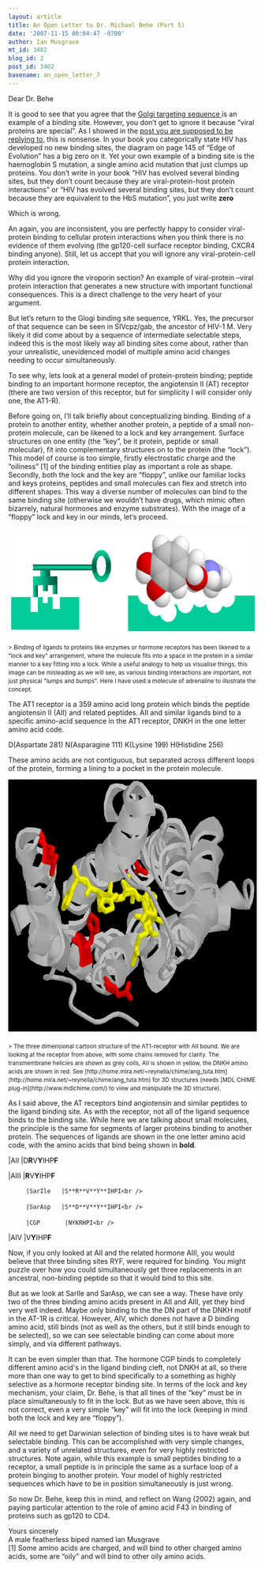 ```yaml
---
layout: article
title: An Open Letter to Dr. Michael Behe (Part 5)
date: '2007-11-15 00:04:47 -0700'
author: Ian Musgrave
mt_id: 3402
blog_id: 2
post_id: 3402
basename: an_open_letter_7
---
```

Dear Dr. Behe

It is good to see that you agree that the [ Golgi targeting sequence ](http://www.amazon.com/gp/blog/A3DGRQ0IO7KYQ2/ref=cm_blog_blog/102-1611878-8507328) is an example of a binding site. However, you don’t get to ignore it because “viral proteins are special”. As I showed in the [ post you are supposed to be replying to]( http://pandasthumb.org/archives/2007/10/an-open-letter-3.html), this is nonsense. In your book you categorically state HIV has developed no new binding sites, the diagram on page 145 of “Edge of Evolution” has a big zero on it. Yet your own example of a binding site is the haemoglobin S mutation, a single amino acid mutation that just clumps up proteins. You don’t write in your book “HIV has evolved several binding sites, but they don’t count because they are viral-protein-host protein interactions” or “HIV has evolved several binding sites, but they don’t count because they are equivalent to the HbS mutation”, you just write **zero**

Which is wrong.

An again, you are inconsistent, you are perfectly happy to consider viral-protein binding to cellular protein interactions when you think there is no evidence of them evolving (the gp120-cell surface receptor binding, CXCR4 binding anyone). Still, let us accept that you will ignore any viral-protein-cell protein interaction.

Why did you ignore the viroporin section? An example of viral-protein –viral protein interaction that generates a new structure with important functional consequences. This is a direct challenge to the very heart of your argument. 

But let’s return to the Glogi binding site sequence, YRKL. Yes, the precursor of that sequence can be seen in SIVcpz/gab, the ancestor of HIV-1 M.  Very likely it did come about by a sequence of intermediate selectable steps, indeed this is the most likely way all binding sites come about, rather than your unrealistic, unevidenced model of multiple amino acid changes needing to occur simultaneously. 

To see why, lets look at a general model of protein-protein binding; peptide binding to an important hormone receptor, the angiotensin II (AT) receptor (there are two version of this receptor, but for simplicity I will consider only one, the AT1-R). 

Before going on, I’ll talk briefly about conceptualizing binding. Binding of a protein to another entity, whether another protein, a peptide of a small non-protein molecule, can be likened to a lock and key arrangement. Surface structures on one entity (the “key”, be it protein, peptide or small molecular), fit into complementary structures on to the protein (the “lock”). This model of course is too simple, firstly electrostatic charge and the “oiliness” \[1\] of the binding entities play as important a role as shape. Secondly, both the lock and the key are “floppy”, unlike our familiar locks and keys proteins, peptides and small molecules can flex and stretch into different shapes. This way a diverse number of molecules can bind to the same binding site (otherwise we wouldn’t have drugs, which mimic often bizarrely, natural hormones and enzyme substrates). With the image of a “floppy” lock and key in our minds, let’s proceed.

<img src="/uploads/2007/lock&key.gif" alt="lock&amp;amp;key.gif" width="612" height="212" style="text-align: center; display: block; margin: 0 auto 20px;" class="mt-image-center" />
<small>> Binding of ligands to proteins like enzymes or hormone receptors has been likened to a "lock and key" arrangement, where the molecule fits into a space in the protein in a similar manner to a key fitting into a lock. While a useful analogy to help us visualise things, this image can be misleading as we will see, as various binding interactions are important, not just physical "lumps and bumps". Here I have used a molecule of adrenaline to illustrate the concept.</small>

The AT1 receptor is a 359 amino acid long protein which binds the peptide angiotensin II (AII) and related peptides. AII and similar ligands bind to a specific amino-acid sequence in the AT1 receptor, DNKH in the one letter amino acid code. 

D(Aspartate 281) N(Asparagine 111) K(Lysine 199) H(Histidine 256)

These amino acids are not contiguous, but separated across different loops of the protein, forming a lining to a pocket in the protein molecule. 

<img src="/uploads/2007/at1a.gif" alt="at1a.gif" width="700" height="510" style="text-align: center; display: block; margin: 0 auto 20px;" class="mt-image-center" />
<small>> The three dimensional cartoon structure of the AT1-receptor with AII bound. We are looking at the receptor from above, with some chains removed for clarity. The transmembrane helicies are shown as grey coils, AII is shown in yellow, the DNKH amino acids are shown in red. See [http://home.mira.net/~reynella/chime/ang_tuta.htm](http://home.mira.net/~reynella/chime/ang_tuta.htm)  for 3D structures (needs [MDL CHIME plug-in](http://www.mdlchime.com/) to view and manipulate the 3D structure).</small>

As I said above, the AT receptors bind angiotensin and similar peptides to the ligand binding site. As with the receptor, not all of the ligand sequence binds to the binding site. While here we are talking about small molecules, the principle is the same for segments of larger proteins binding to another protein. The sequences of ligands are shown in the one letter amino acid code, with the amino acids that bind being shown in **bold**.


|AII      |D**R**V**Y**IHP**F**
          
|AIII      |**R**V**Y**IHP**F**
   
         |SarIle   |S**R**V**Y**IHPI<br />
   
         |SarAsp   |S**D**V**Y**IHPI<br />
   
         |CGP       |NYKRHPI<br />
   
|AIV        |V**Y**IHP**F**<br />
              



Now, if you only looked at AII and the related hormone AIII, you would believe that three binding sites RYF, were required for binding. You might puzzle over how you could simultaneously get three replacements in an ancestral, non-binding peptide so that it would bind to this site. 

But as we look at SarIle and SarAsp, we can see a way. These have only two of the three binding amino acids present in AII and AIII, yet they bind very well indeed. Maybe only binding to the the DN part of the DNKH motif in the AT-1R is critical. However, AIV, which dones not have a D binding amino acid, still binds (not as well as the others, but it still binds enough to be selected), so we can see selectable binding can come about more simply, and via different pathways.

It can be even simpler than that. The hormone CGP binds to completely different amino acid's in the ligand binding cleft, not DNKH at all, so there more than one way to get to bind specifically to a something as highly selective as a hormone receptor binding site. In terms of the lock and key mechanism, your claim, Dr. Behe, is that all tines of the “key” must be in place simultaneously to fit in the lock. But as we have seen above, this is not correct, even a very simple “key” will fit into the lock (keeping in mind both the lock and key are “floppy”).

All we need to get Darwinian selection of binding sites is to have weak but selectable binding. This can be accomplished with very simple changes, and a variety of unrelated structures, even for very highly restricted structures. Note again, while this example is small peptides binding to a receptor, a small peptide is in principle the same as a surface loop of a protein binging to another protein. Your model of highly restricted sequences which have to be in position simultaneously is just wrong.

So now Dr. Behe, keep this in mind, and reflect on Wang (2002) again, and paying particular attention to the role of amino acid F43 in binding of proteins such as gp120 to CD4.

Yours sincerely<br />
A male featherless biped named Ian Musgrave<br />
\[1\] Some amino acids are charged, and will bind to other charged amino acids, some are “oily” and will bind to other oily amino acids.
